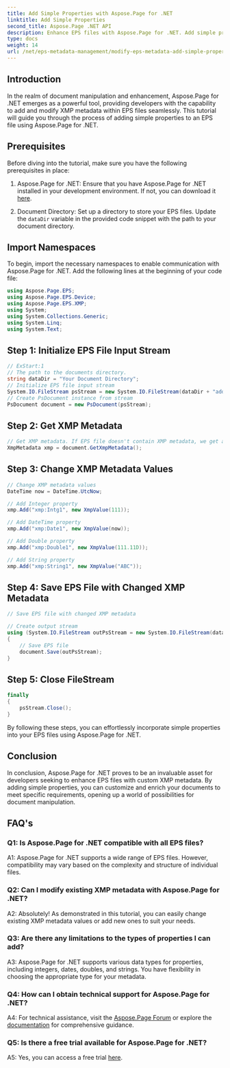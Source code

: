 ```yaml
---
title: Add Simple Properties with Aspose.Page for .NET
linktitle: Add Simple Properties
second_title: Aspose.Page .NET API
description: Enhance EPS files with Aspose.Page for .NET. Add simple properties effortlessly for customized document metadata.
type: docs
weight: 14
url: /net/eps-metadata-management/modify-eps-metadata-add-simple-properties/
---
```

## Introduction

In the realm of document manipulation and enhancement, Aspose.Page for .NET emerges as a powerful tool, providing developers with the capability to add and modify XMP metadata within EPS files seamlessly. This tutorial will guide you through the process of adding simple properties to an EPS file using Aspose.Page for .NET.

## Prerequisites

Before diving into the tutorial, make sure you have the following prerequisites in place:

1. Aspose.Page for .NET: Ensure that you have Aspose.Page for .NET installed in your development environment. If not, you can download it [here](https://releases.aspose.com/page/net/).

2. Document Directory: Set up a directory to store your EPS files. Update the `dataDir` variable in the provided code snippet with the path to your document directory.

## Import Namespaces

To begin, import the necessary namespaces to enable communication with Aspose.Page for .NET. Add the following lines at the beginning of your code file:

```csharp
using Aspose.Page.EPS;
using Aspose.Page.EPS.Device;
using Aspose.Page.EPS.XMP;
using System;
using System.Collections.Generic;
using System.Linq;
using System.Text;
```

## Step 1: Initialize EPS File Input Stream

```csharp
// ExStart:1
// The path to the documents directory.
string dataDir = "Your Document Directory";
// Initialize EPS file input stream
System.IO.FileStream psStream = new System.IO.FileStream(dataDir + "add_simple_props_input.eps", System.IO.FileMode.Open, System.IO.FileAccess.Read);
// Create PsDocument instance from stream
PsDocument document = new PsDocument(psStream);
```

## Step 2: Get XMP Metadata

```csharp
// Get XMP metadata. If EPS file doesn't contain XMP metadata, we get a new one filled with values from PS metadata comments (%%Creator, %%CreateDate, %%Title, etc.)
XmpMetadata xmp = document.GetXmpMetadata();
```

## Step 3: Change XMP Metadata Values

```csharp
// Change XMP metadata values
DateTime now = DateTime.UtcNow;

// Add Integer property
xmp.Add("xmp:Intg1", new XmpValue(111));

// Add DateTime property
xmp.Add("xmp:Date1", new XmpValue(now));

// Add Double property
xmp.Add("xmp:Double1", new XmpValue(111.11D));

// Add String property
xmp.Add("xmp:String1", new XmpValue("ABC"));
```

## Step 4: Save EPS File with Changed XMP Metadata

```csharp
// Save EPS file with changed XMP metadata

// Create output stream
using (System.IO.FileStream outPsStream = new System.IO.FileStream(dataDir + "add_simple_props_output.eps", System.IO.FileMode.Create, System.IO.FileAccess.Write))
{
    // Save EPS file
    document.Save(outPsStream);
}
```

## Step 5: Close FileStream

```csharp
finally
{
    psStream.Close();
}
```

By following these steps, you can effortlessly incorporate simple properties into your EPS files using Aspose.Page for .NET.

## Conclusion

In conclusion, Aspose.Page for .NET proves to be an invaluable asset for developers seeking to enhance EPS files with custom XMP metadata. By adding simple properties, you can customize and enrich your documents to meet specific requirements, opening up a world of possibilities for document manipulation.

## FAQ's

### Q1: Is Aspose.Page for .NET compatible with all EPS files?

A1: Aspose.Page for .NET supports a wide range of EPS files. However, compatibility may vary based on the complexity and structure of individual files.

### Q2: Can I modify existing XMP metadata with Aspose.Page for .NET?

A2: Absolutely! As demonstrated in this tutorial, you can easily change existing XMP metadata values or add new ones to suit your needs.

### Q3: Are there any limitations to the types of properties I can add?

A3: Aspose.Page for .NET supports various data types for properties, including integers, dates, doubles, and strings. You have flexibility in choosing the appropriate type for your metadata.

### Q4: How can I obtain technical support for Aspose.Page for .NET?

A4: For technical assistance, visit the [Aspose.Page Forum](https://forum.aspose.com/c/page/39) or explore the [documentation](https://reference.aspose.com/page/net/) for comprehensive guidance.

### Q5: Is there a free trial available for Aspose.Page for .NET?

A5: Yes, you can access a free trial [here](https://releases.aspose.com/).
